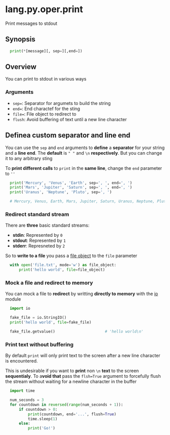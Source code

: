 # lang.py.oper.print

Print messages to stdout

## Synopsis

```py
  print(*[message][, sep=][,end=])
```

## Overview

You can print to stdout in various ways

### Arguments

- `sep=`: Separator for argumets to build the string
- `end=`: End charactef for the sting
- `file=`: File object to redirect to
- `flush`: Avoid buffering of text until a new line character

## Definea custom separator and line end

You can use the `sep` and `end` arguments to **define** a **separator** for
your string and a **line end**. The **default** is `" "` and `\n`
**respectively**. But you can change it to any arbitrary sting

To **print different calls** to `print` in the **same line**, change the `end`
parameter to `''`

```py
  print('Mercury', 'Venus', 'Earth', sep=', ', end=', ')
  print('Mars', 'Jupiter', 'Saturn', sep=', ', end=', ')
  print('Uranus', 'Neptune', 'Pluto', sep=', ')

  # Mercury, Venus, Earth, Mars, Jupiter, Saturn, Uranus, Neptune, Pluto
```

### Redirect standard stream

There are **three** basic standard streams:

- **stdin**: Represented by `0`
- **stdout**: Represented by `1`
- **stderr**: Represneted by `2`

So to **write to a file** you pass a [file object](./7i8g.md) to the `file` parameter

```py
  with open('file.txt', mode='w') as file_object:
      print('hello world', file=file_object)
```

### Mock a file and redirect to memory

You can mock a file to **redirect** by writting **directly to memory** with the
[io]() module

```py
  import io

  fake_file = io.StringIO()
  print('hello world', file=fake_file)

  fake_file.getvalue()                      # 'hello world\n'
```

### Print text without buffering

By default `print` will only print text to the screen after a new line
character is encountered.

This is undesirable if you want to **print** non `\n` **text** to the screen
**sequentialy**. To a**void that** pass the `flsh=True` argument to forcefully flush
the stream without waiting for a newline character in the buffer

```py
  import time

  num_seconds = 3
  for countdown in reversed(range(num_seconds + 1)):
      if countdown > 0:
          print(countdown, end='...', flush=True)
          time.sleep(1)
      else:
          print('Go!')
```
